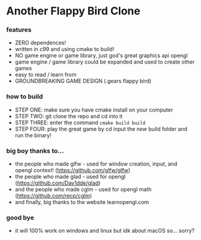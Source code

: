# Another Flappy Bird Clone

### features
- ZERO dependences!
- written in c99 and using cmake to build!
- NO game engine or game library, just god's great graphics api opengl
- game engine / game library could be expanded and used to create other games
- easy to read / learn from
- GROUNDBREAKING GAME DESIGN (.gears flappy bird)

### how to build
 - STEP ONE: make sure you have cmake install on your computer
 - STEP TWO: git clone the repo and cd into it
 - STEP THREE: enter the command ```cmake build build```
 - STEP FOUR: play the great game by cd input the *new* build folder and run the binary!

### big boy thanks to...
 - the people who made glfw - used for window creation, input, and opengl context! (https://github.com/glfw/glfw)
 - the people who made glad - used for opengl (https://github.com/Dav1dde/glad)
 - and the people who made cglm - used for opengl math (https://github.com/recp/cglm)
 - and finally, big thanks to the website learnopengl.com

### good bye
 - it will 100% work on windows and linux but idk about macOS so... sorry?
